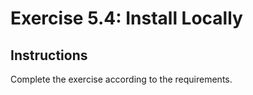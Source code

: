 # Exercise 5.4: Install Locally

## Instructions

Complete the exercise according to the requirements.
